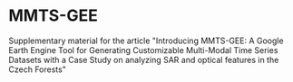 # MMTS-GEE
Supplementary material for the article "Introducing MMTS-GEE: A Google Earth Engine Tool for Generating Customizable Multi-Modal Time Series Datasets with a Case Study on analyzing SAR and optical features in the Czech Forests"
